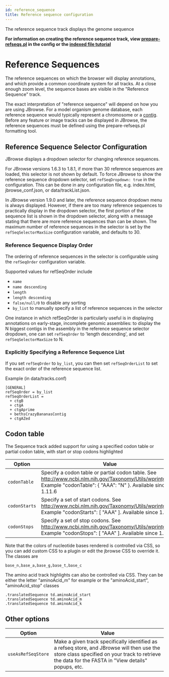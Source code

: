 ```yaml
---
id: reference_sequence
title: Reference sequence configuration
---
```


The reference sequence track displays the genome sequence

**For information on creating the reference sequence track, view
[prepare-refseqs.pl](prepare_refseqs.md) in the config or the
[indexed file tutorial](tutorial.md)**

# Reference Sequences

The reference sequences on which the browser will display annotations, and which
provide a common coordinate system for all tracks. At a close enough zoom level,
the sequence bases are visible in the "Reference Sequence" track.

The exact interpretation of "reference sequence" will depend on how you are
using JBrowse. For a model organism genome database, each reference sequence
would typically represent a chromosome or a
[contig](http://en.wikipedia.org/wiki/Contig). Before any feature or image
tracks can be displayed in JBrowse, the reference sequences must be defined
using the prepare-refseqs.pl formatting tool.

## Reference Sequence Selector Configuration

JBrowse displays a dropdown selector for changing reference sequences.

For JBrowse versions 1.6.3 to 1.8.1, if more than 30 reference sequences are
loaded, this selector is not shown by default. To force JBrowse to show the
reference sequence dropdown selector, set `refSeqDropdown: true` in the
configuration. This can be done in any configuration file, e.g. index.html,
jbrowse_conf.json, or data/trackList.json.

In JBrowse version 1.9.0 and later, the reference sequence dropdown menu is
always displayed. However, if there are too many reference sequences to
practically display in the dropdown selector, the first portion of the sequence
list is shown in the dropdown selector, along with a message stating that there
are more reference sequences than can be shown. The maximum number of reference
sequences in the selector is set by the `refSeqSelectorMaxSize` configuration
variable, and defaults to 30.

### Reference Sequence Display Order

The ordering of reference sequences in the selector is configurable using the
`refSeqOrder` configuration variable.

Supported values for refSeqOrder include

- `name`
- `name descending`
- `length`
- `length descending`
- `false/null/0` to disable any sorting
- `by_list` to manually specify a list of reference sequences in the selector

One instance in which refSeqOrder is particularly useful is in displaying
annotations on early-stage, incomplete genomic assemblies: to display the N
biggest contigs in the assembly in the reference sequence selector dropdown, one
can set `refSeqOrder` to 'length descending', and set `refSeqSelectorMaxSize` to
N.

### Explicitly Specifying a Reference Sequence List

If you set `refSeqOrder` to `by_list`, you can then set `refSeqOrderList` to set
the exact order of the reference sequence list.

Example (in data/tracks.conf)

    [GENERAL]
    refSeqOrder = by_list
    refSeqOrderList =
      + ctgB
      + ctgA
      + ctgAprime
      + bethsCrazyBananasContig
      + ctgAZed

## Codon table

The Sequence track added support for using a specified codon table or partial
codon table, with start or stop codons highlighted

| Option        | Value                                                                                                                                                                     |
| ------------- | ------------------------------------------------------------------------------------------------------------------------------------------------------------------------- |
| `codonTable`  | Specify a codon table or partial codon table. See <http://www.ncbi.nlm.nih.gov/Taxonomy/Utils/wprintgc.cgi>. Example "codonTable": { "AAA": "N" }. Available since 1.11.6 |
| `codonStarts` | Specify a set of start codons. See <http://www.ncbi.nlm.nih.gov/Taxonomy/Utils/wprintgc.cgi>. Example "codonStarts": [ "AAA" ]. Available since 1.12.0                    |
| `codonStops`  | Specify a set of stop codons. See <http://www.ncbi.nlm.nih.gov/Taxonomy/Utils/wprintgc.cgi>. Example "codonStops": [ "AAA" ]. Available since 1.12.0                      |

Note that the colors of nucleotide bases rendered is controlled via CSS, so you
can add custom CSS to a plugin or edit the jbrowse CSS to override it. The
classes are

`base_n,base_a,base_g,base_t,base_c`

The amino acid track highlights can also be controlled via CSS. They can be
either the letter "aminoAcid_m" for example or the "aminoAcid_start",
"aminoAcid_stop" classes

```
.translatedSequence td.aminoAcid_start
.translatedSequence td.aminoAcid_m
.translatedSequence td.aminoAcid_k
```

## Other options

| Option             | Value                                                                                                                                                                                             |
| ------------------ | ------------------------------------------------------------------------------------------------------------------------------------------------------------------------------------------------- |
| `useAsRefSeqStore` | Make a given track specifically identified as a refseq store, and JBrowse will then use the store class specified on your track to retrieve the data for the FASTA in "View details" popups, etc. |
